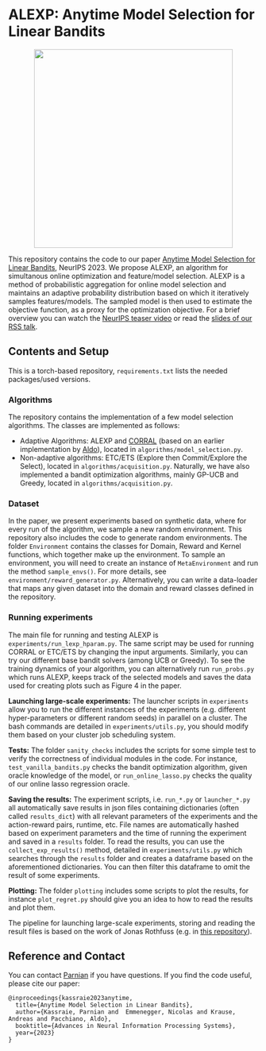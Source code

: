 # ALEXP: Anytime Model Selection for Linear Bandits

<p align="center">
<img src="https://github.com/pkassraie/ALEXP/blob/main/Thumbnail.jpg?raw=true" width="400">
</p>
This repository contains the code to our paper <a href=https://arxiv.org/abs/2307.12897> Anytime Model Selection for Linear Bandits</a>, NeurIPS 2023.
We propose ALEXP, an algorithm for simultanous online optimization and feature/model selection. ALEXP is a method of probabilistic aggregation for online model selection and maintains an adaptive probability distribution based on which it iteratively samples features/models. The sampled model is then used to estimate the objective function, as a proxy for the optimization objective.
For a brief overview you can watch the <a href=https://recorder-v3.slideslive.com/?share=89684&s=186c9e74-31fe-4cf1-a3c1-1d99b41b0644> NeurIPS teaser video</a> or read the <a href=https://pkassraie.github.io/assets/talks/rss_2023.pdf>slides of our RSS talk</a>.

## Contents and Setup

This is a torch-based repository, `requirements.txt` lists the needed packages/used versions.

### Algorithms
The repository contains the implementation of a few model selection algorithms. The classes are implemented as follows:
- Adaptive Algorithms: ALEXP and <a href=https://arxiv.org/abs/1612.06246>CORRAL</a> (based on an earlier implementation by <a href=https://www.aldopacchiano.ai/>Aldo</a>), located in `algorithms/model_selection.py`.
- Non-adaptive algorithms: ETC/ETS (Explore then Commit/Explore the Select), located in `algorithms/acquisition.py`.
Naturally, we have also implemented a bandit optimization algorithms, mainly GP-UCB and Greedy, located in `algorithms/acquisition.py`.

### Dataset
In the paper, we present experiments based on synthetic data, where for every run of the algorithm, we sample a new random environment.
This repository also includes the code to generate random environments.
The folder `Environment` contains the classes for Domain, Reward and Kernel functions, which together make up the environment. 
To sample an environment, you will need to create an instance of `MetaEnvironment` and run the method `sample_envs()`. For more details, see `environment/reward_generator.py`.
Alternatively, you can write a data-loader that maps any given dataset into the domain and reward classes defined in the repository. 

### Running experiments

The main file for running and testing ALEXP is `experiments/run_lexp_hparam.py`. The same script may be used for running CORRAL or ETC/ETS by changing the input arguments. Similarly, you can try our different base bandit solvers (among UCB or Greedy). To see the training dynamics of your algorithm, you can alternatively run `run_probs.py` which runs ALEXP, keeps track of the selected models and saves the data used for creating plots such as Figure 4 in the paper.

**Launching large-scale experiments:** The launcher scripts in `experiments` allow you to run the different instances of the experiments (e.g. different hyper-parameters or different random seeds) in parallel on a cluster. The bash commands are detailed in `experiments/utils.py`, you should modify them based on your cluster job scheduling system.

**Tests:** The folder `sanity_checks` includes the scripts for some simple test to verify the correctness of individual modules in the code. For instance, `test_vanilla_bandits.py` checks the bandit optimization algorithm, given oracle knowledge of the model, or `run_online_lasso.py` checks the quality of our online lasso regression oracle.

**Saving the results:** The experiment scripts, i.e. `run_*.py` or `launcher_*.py` all automatically save results in json files containing dictionaries (often called `results_dict`) with all relevant parameters of the experiments and the action-reward pairs, runtime, etc. File names are automatically hashed based on experiment parameters and the time of running the experiment and saved in a `results` folder. To read the results, you can use the `collect_exp_results()` method, detailed in `experiments/utils.py` which searches through the `results` folder and creates a dataframe based on the aforementioned dictionaries. You can then filter this dataframe to omit the result of some experiments.

**Plotting:** The folder `plotting` includes some scripts to plot the results, for instance `plot_regret.py` should give you an idea to how to read the results and plot them.

The pipeline for launching large-scale experiments, storing and reading the result files is based on the work of Jonas Rothfuss (e.g. in <a href=https://github.com/jonasrothfuss/meta_learning_pacoh>this repository</a>).

## Reference and Contact
You can contact <a href=https://pkassraie.github.io/>Parnian</a> if you have questions.
If you find the code useful, please cite our paper:

```
@inproceedings{kassraie2023anytime,
  title={Anytime Model Selection in Linear Bandits},
  author={Kassraie, Parnian and  Emmenegger, Nicolas and Krause, Andreas and Pacchiano, Aldo},
  booktitle={Advances in Neural Information Processing Systems},
  year={2023}
}
```
